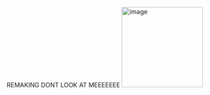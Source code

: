 REMAKING DONT LOOK AT MEEEEEEE
<img width="184" height="184" alt="image" src="https://github.com/user-attachments/assets/158e2245-e82e-4907-9acb-9b45ff5d5662" />
